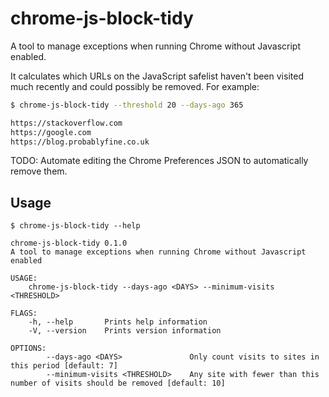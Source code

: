 # chrome-js-block-tidy

A tool to manage exceptions when running Chrome without Javascript enabled.

It calculates which URLs on the JavaScript safelist haven't been visited much recently and could possibly be removed. For example:

```bash
$ chrome-js-block-tidy --threshold 20 --days-ago 365

https://stackoverflow.com
https://google.com
https://blog.probablyfine.co.uk
```

TODO: Automate editing the Chrome Preferences JSON to automatically remove them.

## Usage

```
$ chrome-js-block-tidy --help

chrome-js-block-tidy 0.1.0
A tool to manage exceptions when running Chrome without Javascript enabled

USAGE:
    chrome-js-block-tidy --days-ago <DAYS> --minimum-visits <THRESHOLD>

FLAGS:
    -h, --help       Prints help information
    -V, --version    Prints version information

OPTIONS:
        --days-ago <DAYS>               Only count visits to sites in this period [default: 7]
        --minimum-visits <THRESHOLD>    Any site with fewer than this number of visits should be removed [default: 10]
```